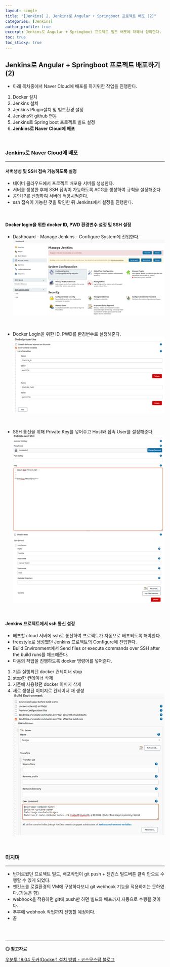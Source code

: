 ```yaml
---
layout: single
title: "[Jenkins] 2. Jenkins로 Angular + Springboot 프로젝트 배포 (2)"
categories: [Jenkins]
author_profile: true
excerpt: Jenkins로 Angular + Springboot 프로젝트 빌드 배포에 대해서 정리한다.
toc: true
toc_sticky: true
---
```


## Jenkins로 Angular + Springboot 프로젝트 배포하기 (2)
- 아래 목차중에서 Naver Cloud에 배포를 하기위한 작업을 진행한다.

1. Docker 설치
2. Jenkins 설치
3. Jenkins Plugin설치 및 빌드환경 설정
4. Jenkins와 github 연동
5. Jenkins로 Spring boot 프로젝트 빌드 설정
6. **Jenkins로 Naver Cloud에 배포**

<br>

### Jenkins로 Naver Cloud에 배포
--------

#### 서버생성 및 SSH 접속 가능하도록 설정
- 네이버 클라우드에서 프로젝트 배포용 서버를 생성한다.
- 서버를 생성한 후에 SSH 접속이 가능하도록  ACG를 생성하여 규칙을 설정해준다.
- 공인 IP를 신청하여 서버에 적용시켜준다.
- ssh 접속이 가능한 것을 확인한 뒤 Jenkins에서 설정을 진행한다.

<br>

#### Docker login을 위한 docker ID, PWD 환경변수 설정 및 SSH 설정
- Dashboard - Manage Jenkins - Configure System에 진입한다.
![](/assets/img/jenkins/jenkins11.png)

<br>

- Docker Login을 위한 ID, PWD를 환경변수로 설정해준다.
![](/assets/img/jenkins/jenkins14.png)

<br>


- SSH 통신을 위해 Private Key를 넣어주고 Host와 접속 User를 설정해준다.
![](/assets/img/jenkins/jenkins12.png)
![](/assets/img/jenkins/jenkins13.png)

<br>

#### Jenkins 프로젝트에서 ssh 통신 설정
- 배포할 cloud 서버에 ssh로 통신하여 프로젝트가 자동으로 배포되도록 해야한다.
- freestyle로 생성했던 Jenkins 프로젝트의 Configure에 진입한다.
- Build Environment에서 Send files or execute commands over SSH after the build runs를 체크해준다.
- 다음의 작업을 진행하도록 docker 명령어를 넣어준다.
1. 기존 실행되던 docker 컨테이너 stop
2. stop한 컨테이너 삭제
3. 기존에 사용했던 docker 이미지 삭제
4. 새로 생성된 이미지로 컨테이너 재 생성
![](/assets/img/jenkins/jenkins10.png)

<br>

### 마치며
--------
- 번거로웠던 프로젝트 빌드, 배포작업이 git push + 젠킨스 빌드버튼 클릭 만으로 수행할 수 있게 되었다.
- 젠킨스를 로컬환경의 VM에 구성하다보니 git webhook 기능을 적용하지는 못하였다.(가능은 함)
- webhook을 적용하면 git에 push만 하면 빌드와 배포까지 자동으로 수행될 것이다.
- 추후에 webhook 작업까지 진행할 예정이다.
- 끝


<br>
<br>

------------------
**◎ 참고자료**

[우분투 18.04 도커(Docker) 설치 방법 - 코스모스팜 블로그](https://blog.cosmosfarm.com/archives/248/%EC%9A%B0%EB%B6%84%ED%88%AC-18-04-%EB%8F%84%EC%BB%A4-docker-%EC%84%A4%EC%B9%98-%EB%B0%A9%EB%B2%95/)
